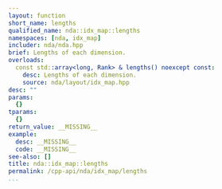 ```yaml
---
layout: function
short_name: lengths
qualified_name: nda::idx_map::lengths
namespaces: [nda, idx_map]
includer: nda/nda.hpp
brief: Lengths of each dimension.
overloads:
  const std::array<long, Rank> & lengths() noexcept const:
    desc: Lengths of each dimension.
    source: nda/layout/idx_map.hpp
desc: ""
params:
  {}
tparams:
  {}
return_value: __MISSING__
example:
  desc: __MISSING__
  code: __MISSING__
see-also: []
title: nda::idx_map::lengths
permalink: /cpp-api/nda/idx_map/lengths
...
```



